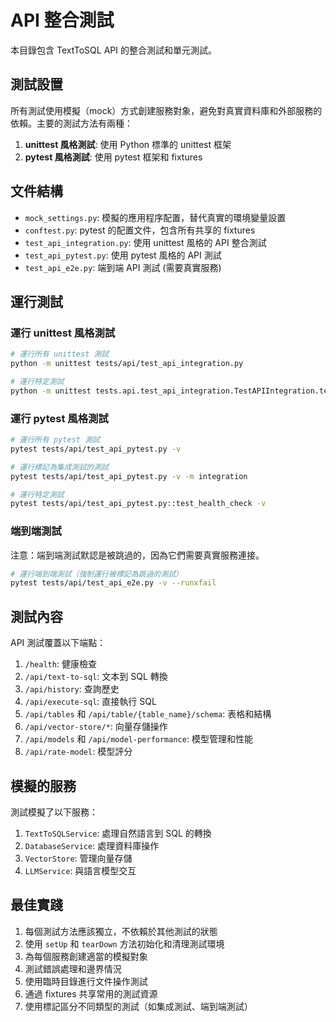 # API 整合測試

本目錄包含 TextToSQL API 的整合測試和單元測試。

## 測試設置

所有測試使用模擬（mock）方式創建服務對象，避免對真實資料庫和外部服務的依賴。主要的測試方法有兩種：

1. **unittest 風格測試**: 使用 Python 標準的 unittest 框架
2. **pytest 風格測試**: 使用 pytest 框架和 fixtures

## 文件結構

- `mock_settings.py`: 模擬的應用程序配置，替代真實的環境變量設置
- `conftest.py`: pytest 的配置文件，包含所有共享的 fixtures
- `test_api_integration.py`: 使用 unittest 風格的 API 整合測試
- `test_api_pytest.py`: 使用 pytest 風格的 API 測試
- `test_api_e2e.py`: 端到端 API 測試 (需要真實服務)

## 運行測試

### 運行 unittest 風格測試

```bash
# 運行所有 unittest 測試
python -m unittest tests/api/test_api_integration.py

# 運行特定測試
python -m unittest tests.api.test_api_integration.TestAPIIntegration.test_health_check
```

### 運行 pytest 風格測試

```bash
# 運行所有 pytest 測試
pytest tests/api/test_api_pytest.py -v

# 運行標記為集成測試的測試
pytest tests/api/test_api_pytest.py -v -m integration

# 運行特定測試
pytest tests/api/test_api_pytest.py::test_health_check -v
```

### 端到端測試

注意：端到端測試默認是被跳過的，因為它們需要真實服務連接。

```bash
# 運行端到端測試（強制運行被標記為跳過的測試）
pytest tests/api/test_api_e2e.py -v --runxfail
```

## 測試內容

API 測試覆蓋以下端點：

1. `/health`: 健康檢查
2. `/api/text-to-sql`: 文本到 SQL 轉換
3. `/api/history`: 查詢歷史
4. `/api/execute-sql`: 直接執行 SQL
5. `/api/tables` 和 `/api/table/{table_name}/schema`: 表格和結構
6. `/api/vector-store/*`: 向量存儲操作
7. `/api/models` 和 `/api/model-performance`: 模型管理和性能
8. `/api/rate-model`: 模型評分

## 模擬的服務

測試模擬了以下服務：

1. `TextToSQLService`: 處理自然語言到 SQL 的轉換
2. `DatabaseService`: 處理資料庫操作
3. `VectorStore`: 管理向量存儲
4. `LLMService`: 與語言模型交互

## 最佳實踐

1. 每個測試方法應該獨立，不依賴於其他測試的狀態
2. 使用 `setUp` 和 `tearDown` 方法初始化和清理測試環境
3. 為每個服務創建適當的模擬對象
4. 測試錯誤處理和邊界情況
5. 使用臨時目錄進行文件操作測試
6. 通過 fixtures 共享常用的測試資源
7. 使用標記區分不同類型的測試（如集成測試、端到端測試）